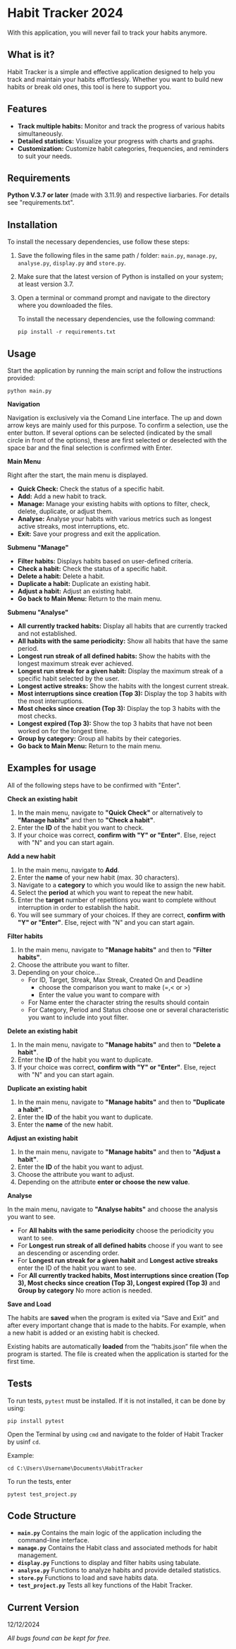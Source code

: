 # Habit Tracker 2024

With this application, you will never fail to track your habits anymore.

## What is it?

Habit Tracker is a simple and effective application designed to help you track and maintain your habits effortlessly. Whether you want to build new habits or break old ones, this tool is here to support you.

## Features

- **Track multiple habits:** Monitor and track the progress of various habits simultaneously.
- **Detailed statistics:** Visualize your progress with charts and graphs.
- **Customization:** Customize habit categories, frequencies, and reminders to suit your needs.

## Requirements 
**Python V.3.7 or later** (made with 3.11.9) and respective liarbaries. For details see "requirements.txt".

## Installation

To install the necessary dependencies, use follow these steps:

1. Save the following files in the same path / folder: `main.py`, `manage.py`, `analyse.py`, `display.py` and `store.py`.
2. Make sure that the latest version of Python is installed on your system; at least version 3.7.
3. Open a terminal or command prompt and navigate to the directory where you downloaded the files.

    To install the necessary dependencies, use the following command:

    ```shell
    pip install -r requirements.txt
    ```

## Usage
Start the application by running the main script and follow the instructions provided:
```shell
python main.py
```
**Navigation**

Navigation is exclusively via the Comand Line interface. The up and down arrow keys are mainly used for this purpose. To confirm a selection, use the enter button. If several options can be selected (indicated by the small circle in front of the options), these are first selected or deselected with the space bar and the final selection is confirmed with Enter.


**Main Menu**

Right after the start, the main menu is displayed.

- **Quick Check:** Check the status of a specific habit.
- **Add:** Add a new habit to track.
- **Manage:** Manage your existing habits with options to filter, check, delete, duplicate, or adjust them.
- **Analyse:** Analyse your habits with various metrics such as longest active streaks, most interruptions, etc.
- **Exit:** Save your progress and exit the application.

**Submenu "Manage"**
- **Filter habits:** Displays habits based on user-defined criteria.
- **Check a habit:** Check the status of a specific habit.
- **Delete a habit:** Delete a habit. 
- **Duplicate a habit:** Duplicate an existing habit.
- **Adjust a habit:** Adjust an existing habit.
- **Go back to Main Menu:** Return to the main menu.

**Submenu "Analyse"**
- **All currently tracked habits:** Display all habits that are currently tracked and not established.
- **All habits with the same periodicity:** Show all habits that have the same period.
- **Longest run streak of all defined habits:** Show the habits with the longest maximum streak ever achieved.
- **Longest run streak for a given habit:** Display the maximum streak of a specific habit selected by the user.
- **Longest active streaks:** Show the habits with the longest current streak.
- **Most interruptions since creation (Top 3):** Display the top 3 habits with the most interruptions.
- **Most checks since creation (Top 3):** Display the top 3 habits with the most checks.
- **Longest expired (Top 3):** Show the top 3 habits that have not been worked on for the longest time.
- **Group by category:** Group all habits by their categories.
- **Go back to Main Menu:** Return to the main menu.

## Examples for usage
All of the following steps have to be confirmed with "Enter".

**Check an existing habit**
1. In the main menu, navigate to **"Quick Check"** or alternatively to **"Manage habits"** and then to **"Check a habit"**.
2. Enter the **ID** of the habit you want to check.
3. If your choice was correct, **confirm with "Y" or "Enter"**. Else, reject with "N" and you can start again. 

**Add a new habit**
1. In the main menu, navigate to **Add**.
2. Enter the **name** of your new habit (max. 30 characters).
3. Navigate to a **category** to which you would like to assign the new habit.
4. Select the **period** at which you want to repeat the new habit.
5. Enter the **target** number of repetitions you want to complete without interruption in order to establish the habit.
6. You will see summary of your choices. If they are correct, **confirm with "Y" or "Enter"**. Else, reject with "N" and you can start again. 

**Filter habits**
1. In the main menu, navigate to **"Manage habits"** and then to **"Filter habits"**.
2. Choose the attribute you want to filter.
3. Depending on your choice...
    - For ID, Target, Streak, Max Streak, Created On and Deadline 
        -   choose the comparison you want to make (=,< or >)
        - Enter the value you want to compare with
    - For Name enter the character string the results should contain
    - For Category, Period and Status choose one or several characteristic you want to include into yout filter.

**Delete an existing habit**
1. In the main menu, navigate to **"Manage habits"** and then to **"Delete a habit"**.
2. Enter the **ID** of the habit you want to duplicate.
3. If your choice was correct, **confirm with "Y" or "Enter"**. Else, reject with "N" and you can start again. 

**Duplicate an existing habit**
1. In the main menu, navigate to **"Manage habits"** and then to **"Duplicate a habit"**.
2. Enter the **ID** of the habit you want to duplicate.
3. Enter the **name** of the new habit.

**Adjust an existing habit**
1. In the main menu, navigate to **"Manage habits"** and then to **"Adjust a habit"**.
2. Enter the **ID** of the habit you want to adjust.
3. Choose the attribute you want to adjust.
4. Depending on the attribute **enter or choose the new value**.

**Analyse**

In the main menu, navigate to **"Analyse habits"** and choose the analysis you want to see.
- For **All habits with the same periodicity** choose the periodicity you want to see.
- For **Longest run streak of all defined habits** choose if you want to see an descending or ascending order. 
- For **Longest run streak for a given habit** and **Longest active streaks**  enter the ID of the habit you want to see.
- For **All currently tracked habits, Most interruptions since creation (Top 3), Most checks since creation (Top 3), Longest expired (Top 3)** and **Group by category** No more action is needed.

**Save and Load**

The habits are **saved** when the program is exited via “Save and Exit” and after every important change that is made to the habits. For example, when a new habit is added or an existing habit is checked.

Existing habits are automatically **loaded** from the “habits.json” file when the program is started. The file is created when the application is started for the first time.


## Tests
To run tests, `pytest` must be installed. If it is not installed, it can be done by using:
```shell
pip install pytest
```
Open the Terminal by using `cmd` and navigate to the folder of Habit Tracker by usinf `cd`. 

Example:
```shell
cd C:\Users\Username\Documents\HabitTracker
```
To run the tests, enter 
```shell
pytest test_project.py
```

## Code Structure
- **`main.py`** Contains the main logic of the application including the command-line interface.
- **`manage.py`** Contains the Habit class and associated methods for habit management.
- **`display.py`** Functions to display and filter habits using tabulate.
- **`analyse.py`** Functions to analyze habits and provide detailed statistics.
- **`store.py`** Functions to load and save habits data.
- **`test_project.py`** Tests all key functions of the Habit Tracker.

## Current Version
12/12/2024

*All bugs found can be kept for free.*